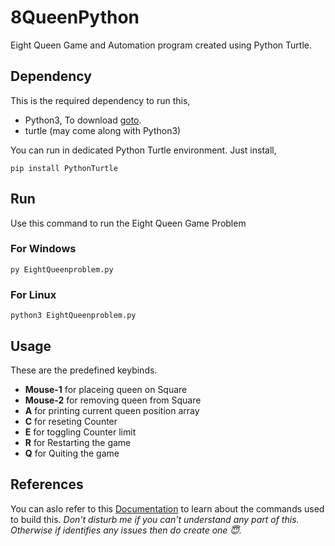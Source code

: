# 8QueenPython
Eight Queen Game and Automation program created using Python Turtle.
## Dependency
This is the required dependency to run this,
* Python3,
  To download [goto](https://www.python.org/downloads/).
* turtle
  (may come along with Python3)

You can run in dedicated Python Turtle environment. Just install,
  ```
  pip install PythonTurtle
  ```
## Run
Use this command to run the Eight Queen Game Problem

### For Windows 
```
py EightQueenproblem.py
```
### For Linux 
```
python3 EightQueenproblem.py
```

## Usage
These are the predefined keybinds.
*  **Mouse-1** for placeing queen on Square
* **Mouse-2** for removing queen from Square
* **A** for printing current queen position array
* **C** for reseting Counter
* **E** for toggling Counter limit
* **R** for Restarting the game
* **Q** for Quiting the game

## References
You can aslo refer to this [Documentation](https://example.com) to learn about the commands used to build this.
_Don't disturb me if you can't understand any part of this. Otherwise if identifies any issues then do create one 😇._
